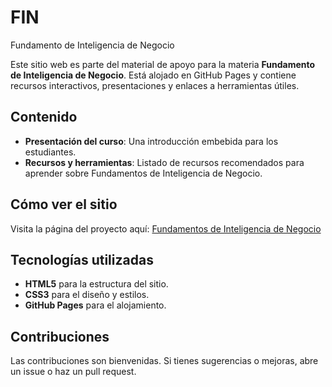 # FIN
Fundamento de Inteligencia de Negocio

Este sitio web es parte del material de apoyo para la materia **Fundamento de Inteligencia de Negocio**. Está alojado en GitHub Pages y contiene recursos interactivos, presentaciones y enlaces a herramientas útiles.

## Contenido
- **Presentación del curso**: Una introducción embebida para los estudiantes.
- **Recursos y herramientas**: Listado de recursos recomendados para aprender sobre Fundamentos de Inteligencia de Negocio.

## Cómo ver el sitio
Visita la página del proyecto aquí: [Fundamentos de Inteligencia de Negocio](https://ajgutierr3z.github.io/FIN/)

## Tecnologías utilizadas
- **HTML5** para la estructura del sitio.
- **CSS3** para el diseño y estilos.
- **GitHub Pages** para el alojamiento.

## Contribuciones
Las contribuciones son bienvenidas. Si tienes sugerencias o mejoras, abre un issue o haz un pull request.

